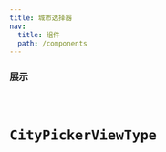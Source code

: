 ```yaml
---
title: 城市选择器
nav:
  title: 组件
  path: /components
---
```


### 展示
<code src="./demos/demo.tsx" />


# CityPickerViewType
<API/>


